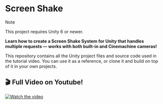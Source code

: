# Screen Shake


> [!NOTE]
> This project requires Unity 6 or newer.

<b>Learn how to create a Screen Shake System for Unity that handles multiple requests — works with both built-in and Cinemachine cameras! </b>

This repository contains all the Unity project files and source code used in the tutorial video. You can use it as a reference, or clone it and build on top of it in your own projects.

## 🎬 Full Video on Youtube!

[![Watch the video](https://i.ytimg.com/vi/Y3bXMO4FwdI/maxresdefault.jpg)](https://www.youtube.com/watch?v=Y3bXMO4FwdI)

